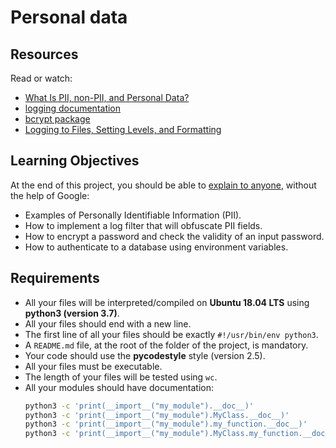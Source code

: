 # Personal data

## Resources

Read or watch:
- [What Is PII, non-PII, and Personal Data?](https://piwik.pro/blog/what-is-pii-personal-data/)
- [logging documentation](https://docs.python.org/3/library/logging.html)
- [bcrypt package](https://github.com/pyca/bcrypt/)
- [Logging to Files, Setting Levels, and Formatting](https://www.youtube.com/watch?v=-ARI4Cz-awo)

## Learning Objectives

At the end of this project, you should be able to [explain to anyone](https://fs.blog/feynman-learning-technique/), without the help of Google:
- Examples of Personally Identifiable Information (PII).
- How to implement a log filter that will obfuscate PII fields.
- How to encrypt a password and check the validity of an input password.
- How to authenticate to a database using environment variables.

## Requirements

- All your files will be interpreted/compiled on **Ubuntu 18.04 LTS** using **python3 (version 3.7)**.
- All your files should end with a new line.
- The first line of all your files should be exactly `#!/usr/bin/env python3`.
- A `README.md` file, at the root of the folder of the project, is mandatory.
- Your code should use the **pycodestyle** style (version 2.5).
- All your files must be executable.
- The length of your files will be tested using `wc`.
- All your modules should have documentation:
  ```bash
  python3 -c 'print(__import__("my_module").__doc__)'
  python3 -c 'print(__import__("my_module").MyClass.__doc__)'
  python3 -c 'print(__import__("my_module").my_function.__doc__)'
  python3 -c 'print(__import__("my_module").MyClass.my_function.__doc__)'


